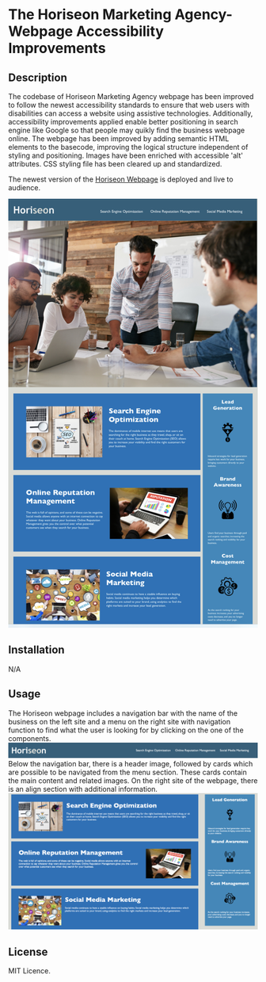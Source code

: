 # The Horiseon Marketing Agency- Webpage Accessibility Improvements

## Description 

The codebase of Horiseon Marketing Agency webpage has been improved to follow the newest accessibility standards to ensure that web users with disabilities can access a website using assistive technologies. Additionally, accessibility improvements applied enable better positioning in search engine like Google so that people may quikly find the business webpage online. 
The webpage has been improved by adding semantic HTML elements to the basecode, improving the logical structure independent of styling and positioning. Images have been enriched with accessible 'alt' attributes. CSS styling file has been cleared up and standardized. 


The newest version of the [Horiseon Webpage](https://mrsannanoga.github.io/horiseon-marketing-agency/#search-engine-optimization) is deployed and live to audience.

![Screenshot](assets/images/final-project-screenshot.jpeg) 

## Installation

N/A

## Usage 

The Horiseon webpage includes a navigation bar with the name of the business on the left site and a menu on the right site with navigation function to find what the user is looking for by clicking on the one of the components.
![Nav-bar](assets/images/screenshot-nav-bar.png)
Below the navigation bar, there is a header image, followed by cards which are possible to be navigated from the menu section. These cards contain the main content and related images. On the right site of the webpage, there is an align section with additional information.
![main-and-align](assets/images/screenshot-main-and-align.png)


## License

MIT Licence.

